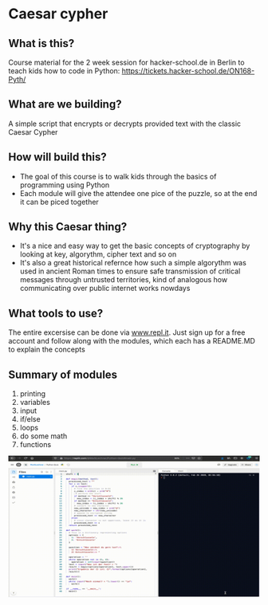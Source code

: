 # Caesar cypher

## What is this?
Course material for the 2 week session for hacker-school.de in Berlin to teach kids how to code in Python: https://tickets.hacker-school.de/ON168-Pyth/

## What are we building?
A simple script that encrypts or decrypts provided text with the classic Caesar Cypher

## How will build this?
* The goal of this course is to walk kids through the basics of programming using Python
* Each module will give the attendee one pice of the puzzle, so at the end it can be piced together

## Why this Caesar thing?
* It's a nice and easy way to get the basic concepts of cryptography by looking at key, algorythm, cipher text and so on
* It's also a great historical refernce how such a simple algorythm was used in ancient Roman times to ensure safe transmission of critical messages through untrusted territories, kind of analogous how communicating over public internet works nowdays

## What tools to use?
The entire excersise can be done via www.repl.it. Just sign up for a free account and follow along with the modules, which each has a README.MD to explain the concepts

## Summary of modules
1. printing
1. variables
1. input
1. if/else
1. loops
1. do some math
1. functions

![](assets/demo.gif)
